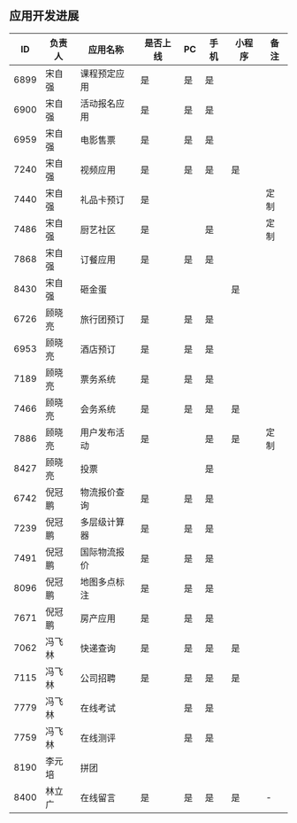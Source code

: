## 应用开发进展

| ID   | 负责人  | 应用名称   | 是否上线 | PC   | 手机   | 小程序  | 备注   |
| ---- | ---- | ------ | ---- | ---- | ---- | ---- | ---- |
| 6899 | 宋自强  | 课程预定应用 | 是    | 是    | 是    |      |      |
| 6900 | 宋自强  | 活动报名应用 | 是    | 是    | 是    |      |      |
| 6959 | 宋自强  | 电影售票   | 是    | 是    | 是    |      |      |
| 7240 | 宋自强  | 视频应用   | 是    | 是    | 是    | 是    |      |
| 7440 | 宋自强  | 礼品卡预订  | 是    |      |      |      | 定制   |
| 7486 | 宋自强  | 厨艺社区   | 是    |      | 是    |      | 定制   |
| 7868 | 宋自强  | 订餐应用   | 是    | 是    | 是    |      |      |
| 8430 | 宋自强  | 砸金蛋    |      |      |      | 是    |      |
| 6726 | 顾晓亮  | 旅行团预订  | 是    | 是    | 是    |      |      |
| 6953 | 顾晓亮  | 酒店预订   | 是    | 是    | 是    |      |      |
| 7189 | 顾晓亮  | 票务系统   | 是    | 是    | 是    |      |      |
| 7466 | 顾晓亮  | 会务系统   | 是    | 是    | 是    | 是    |      |
| 7886 | 顾晓亮  | 用户发布活动 | 是    |      | 是    | 是    | 定制   |
| 8427 | 顾晓亮  | 投票     |      |      | 是    |      |      |
| 6742 | 倪冠鹏  | 物流报价查询 | 是    | 是    | 是    |      |      |
| 7239 | 倪冠鹏  | 多层级计算器 | 是    | 是    | 是    |      |      |
| 7491 | 倪冠鹏  | 国际物流报价 | 是    | 是    | 是    |      |      |
| 8096 | 倪冠鹏  | 地图多点标注 | 是    | 是    | 是    |      |      |
| 7671 | 倪冠鹏  | 房产应用   | 是    | 是    | 是    |      |      |
| 7062 | 冯飞林  | 快递查询   | 是    | 是    | 是    | 是    |      |
| 7115 | 冯飞林  | 公司招聘   | 是    | 是    | 是    | 是    |      |
| 7779 | 冯飞林  | 在线考试   |      | 是    | 是    |      |      |
| 7759 | 冯飞林  | 在线测评   |      | 是    | 是    |      |      |
| 8190 | 李元培  | 拼团     |      |      |      |      |      |
| 8400 | 林立广  | 在线留言   | 是    | 是    | 是    | 是    | -    |

